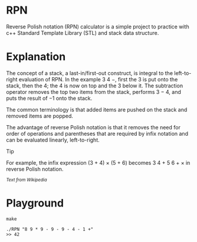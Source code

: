 # RPN
Reverse Polish notation (RPN) calculator is a simple project to practice with c++ Standard Template Library (STL) and stack data structure.

# Explanation
The concept of a stack, a last-in/first-out construct, is integral to the left-to-right evaluation of RPN. In the example 3 4 −, first the 3 is put onto the stack, then the 4; the 4 is now on top and the 3 below it. The subtraction operator removes the top two items from the stack, performs 3 − 4, and puts the result of −1 onto the stack.

The common terminology is that added items are pushed on the stack and removed items are popped.

The advantage of reverse Polish notation is that it removes the need for order of operations and parentheses that are required by infix notation and can be evaluated linearly, left-to-right.
> [!TIP]
> For example, the infix expression (3 + 4) × (5 + 6) becomes 3 4 + 5 6 + × in reverse Polish notation.

<sub>*Text from Wikipedia*</sub>

# Playground
```
make
```
```
./RPN "8 9 * 9 - 9 - 9 - 4 - 1 +"
>> 42
```
